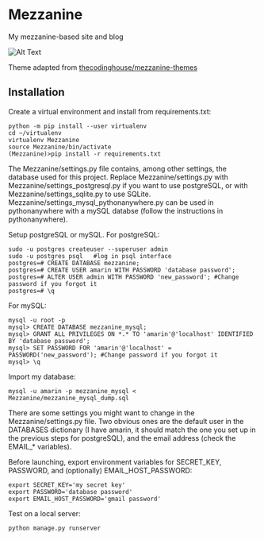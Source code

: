 # Mezzanine
My mezzanine-based site and blog

![Alt Text](https://github.com/aless80/Mezzanine-website/blob/master/Mezzanine-website.png)

Theme adapted from [thecodinghouse/mezzanine-themes](https://github.com/thecodinghouse/mezzanine-themes)

## Installation
Create a virtual environment and install from requirements.txt: 

```
python -m pip install --user virtualenv
cd ~/virtualenv
virtualenv Mezzanine
source Mezzanine/bin/activate
(Mezzanine)>pip install -r requirements.txt
```

The Mezzanine/settings.py file contains, among other settings, the database used for this project. Replace Mezzanine/settings.py with Mezzanine/settings_postgresql.py if you want to use postgreSQL, or with Mezzanine/settings_sqlite.py to use SQLite. Mezzanine/settings_mysql_pythonanywhere.py can be used in pythonanywhere with a mySQL databse (follow the instructions in pythonanywhere). 

Setup postgreSQL or mySQL. For postgreSQL:
```
sudo -u postgres createuser --superuser admin
sudo -u postgres psql   #log in psql interface
postgres=# CREATE DATABASE mezzanine;
postgres=# CREATE USER amarin WITH PASSWORD 'database password';
postgres=# ALTER USER admin WITH PASSWORD 'new_password'; #Change password if you forgot it
postgres=# \q
```

For mySQL:
```
mysql -u root -p
mysql> CREATE DATABASE mezzanine_mysql;
mysql> GRANT ALL PRIVILEGES ON *.* TO 'amarin'@'localhost' IDENTIFIED BY 'database password';
mysql> SET PASSWORD FOR 'amarin'@'localhost' = PASSWORD('new_password'); #Change password if you forgot it
mysql> \q
```

Import my database:
```
mysql -u amarin -p mezzanine_mysql < Mezzanine/mezzanine_mysql_dump.sql
```

There are some settings you might want to change in the Mezzanine/settings.py file. Two obvious ones are the default user in the DATABASES dictionary (I have amarin, it should match the one you set up in the previous steps for postgreSQL), and the email address (check the EMAIL_* variables). 

Before launching, export environment variables for SECRET_KEY, PASSWORD, and (optionally) EMAIL_HOST_PASSWORD: 
```
export SECRET_KEY='my secret key'
export PASSWORD='database password'
export EMAIL_HOST_PASSWORD='gmail password'
```

Test on a local server:
```
python manage.py runserver
```
